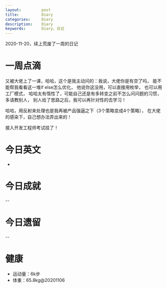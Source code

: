 ```yaml
---
layout:     	post
title:      	Diary
categories: 	Diary
description:   	Diary
keywords: 		Diary，日记 
---
```


2020-11-20，续上荒废了一周的日记

# 一周点滴



又被大佬上了一课，哈哈，这个是我主动问的：我说，大佬你是有空了吗， 能不能帮我看看这一堆if else怎么优化， 他说你这没用，可以直接用枚举， 也可以用工厂模式， 哈哈太有惰性了，可能自己还是有多转变之前不怎么问问题的习惯， 多请教别人， 别人给了思路之后，我可以再针对性的去学习！

哈哈，用反射来处理也是我再被产品强逼之下（3个策略变成4个策略）， 在大佬的感染下，自己想办法弄出来的！

接入开发工程师考试挂了！

# 今日英文

-

# 今日成就

--

# 今日遗留

--

# 健康

- 运动量：6k步
- 体重：65.8kg@20201106



































